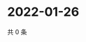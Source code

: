 # 2022-01-26

共 0 条

<!-- BEGIN WEIBO -->
<!-- 最后更新时间 Wed Jan 26 2022 15:00:44 GMT+0800 (China Standard Time) -->

<!-- END WEIBO -->
